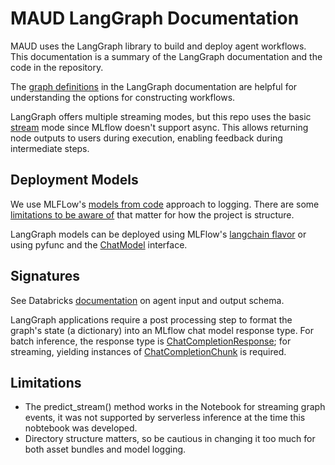 # MAUD LangGraph Documentation

MAUD uses the LangGraph library to build and deploy agent workflows. This documentation is a summary of the LangGraph documentation and the code in the repository.

The [graph definitions](https://langchain-ai.github.io/langgraph/reference/graphs/#graph-definitions) in the LangGraph documentation are helpful for understanding the options for constructing workflows.

LangGraph offers multiple streaming modes, but this repo uses the basic [stream](https://langchain-ai.github.io/langgraph/concepts/streaming/#streaming) mode since MLflow doesn't support async. This allows returning node outputs to users during execution, enabling feedback during intermediate steps.

## Deployment Models

We use MLFLow's [models from code](https://mlflow.org/docs/latest/model/models-from-code.html) approach to logging. There are some [limitations to be aware of](https://mlflow.org/docs/latest/model/dependencies.html#caveats-of-code-paths-option) that matter for how the project is structure.

LangGraph models can be deployed using MLFlow's [langchain flavor](https://mlflow.org/docs/latest/python_api/mlflow.langchain.html#mlflow.langchain.log_model) or using pyfunc and the [ChatModel](https://mlflow.org/docs/latest/llms/chat-model-intro/index.html) interface.

## Signatures

See Databricks [documentation](https://docs.databricks.com/en/generative-ai/agent-framework/agent-schema.html#define-an-agents-input-and-output-schema) on agent input and output schema.

LangGraph applications require a post processing step to format the graph's state (a dictionary) into an MLflow chat model response type. For batch inference, the response type is [ChatCompletionResponse](https://mlflow.org/docs/latest/python_api/mlflow.types.html#mlflow.types.llm.ChatCompletionResponse); for streaming, yielding instances of [ChatCompletionChunk](https://mlflow.org/docs/latest/python_api/mlflow.types.html#mlflow.types.llm.ChatCompletionChunk) is required.

## Limitations

- The predict_stream() method works in the Notebook for streaming graph events, it was not supported by serverless inference at the time this nobtebook was developed.
- Directory structure matters, so be cautious in changing it too much for both asset bundles and model logging. 